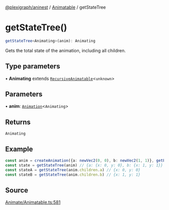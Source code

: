 [@plexigraph/aninest](../../index.md) / [Animatable](../index.md) / getStateTree

# getStateTree()

```ts
getStateTree<Animating>(anim): Animating
```

Gets the total state of the animation, including all children.

## Type parameters

• **Animating** extends [`RecursiveAnimatable`](../type-aliases/RecursiveAnimatable.md)\<`unknown`\>

## Parameters

• **anim**: [`Animation`](../type-aliases/Animation.md)\<`Animating`\>

## Returns

`Animating`

## Example

```ts
const anim = createAnimation({a: newVec2(0, 0), b: newVec2(1, 1)}, getLinearInterp(1))
const state = getStateTree(anim) // {a: {x: 0, y: 0}, b: {x: 1, y: 1}}
const stateA = getStateTree(anim.children.a) // {x: 0, y: 0}
const stateB = getStateTree(anim.children.b) // {x: 1, y: 1}
```

## Source

[Animate/Animatable.ts:581](https://github.com/plexigraph/aninest/blob/c1a56b4/src/Animate/Animatable.ts#L581)
